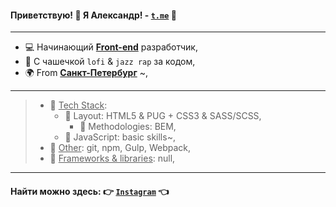 #### Приветствую! 👋 Я Александр! - [`t.me`](https://t.me/lapard1n/) 💬
---
- 💻 Начинающий <u>**Front-end**</u> разработчик,
- 🎵 С чашечкой `lofi` & `jazz rap` за кодом,
- 🌍 From <u>**Санкт-Петербург**</u> ~,
---
> - 📄 <u>Tech Stack</u>:
>   - 📑 Layout: HTML5 & PUG + CSS3 & SASS/SCSS,
>     - 📄 Methodologies: BEM,
>   - 📝 JavaScript: basic skills~,
> - 📄 <u>Other</u>: git, npm, Gulp, Webpack,
> - 📃 <u>Frameworks & libraries</u>: null,
---
#### Найти можно здесь: 👉 [`Instagram`](https://www.instagram.com/lapard1n/) 👈
